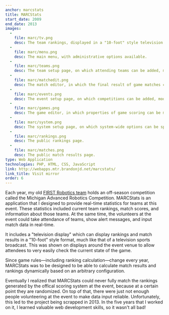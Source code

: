 ```yaml
---
anchor: marcstats
title: MARCStats
start_date: 2009
end_date: 2013
images:
  -
    file: marc/tv.png
    desc: The team rankings, displayed in a "10-foot" style television display.
  -
    file: marc/menu.png
    desc: The main menu, with administrative options available.
  -
    file: marc/teams.png
    desc: The team setup page, on which attending teams can be added, modified, or removed.
  -
    file: marc/matchedit.png
    desc: The match editor, in which the final result of game matches can be entered.
  -
    file: marc/events.png
    desc: The event setup page, on which competitions can be added, modified, or removed.
  -
    file: marc/games.png
    desc: The game editor, in which properties of game scoring can be manipulated.
  -
    file: marc/system.png
    desc: The system setup page, on which system-wide options can be specified.
  -
    file: marc/rankings.png
    desc: The public rankings page.
  -
    file: marc/matches.png
    desc: The public match results page.
type: Web Application
technologies: PHP, HTML, CSS, JavaScript
link: http://webapps.mtr.brandonjd.net/marcstats/
link_title: Visit mirror
order: 6
---
```

Each year, my old [FIRST Robotics team](http://www.monroetrojanrobotics.com/) holds an off-season competition called the
Michigan Advanced Robotics Competition. MARCStats is an application that I designed to provide real-time statistics for
teams at this event. These statistics included current team rankings, match scores, and information about those teams.
At the same time, the volunteers at the event could take attendance of teams, show alert messages, and input match
data in real-time.

It includes a "television display" which can display rankings and match results in a "10-foot" style format, much like
that of a television sports broadcast. This was shown on displays around the event venue to allow attendees to very
easily check the current state of the game.

Since game rules&mdash;including ranking calculation&mdash;change every year, MARCStats was to be designed to be able
to calculate match results and rankings dynamically based on an arbitrary configuration.

Eventually I realized that MARCStats could never fully match the rankings generated by the offical scoring system at the
event, because at a certain point they are randomized. On top of that, there were just not enough people volunteering
at the event to make data input reliable. Unfortunately, this led to the project being scrapped in 2013. In the five
years that I worked on it, I learned valuable web development skills, so it wasn't all bad!
